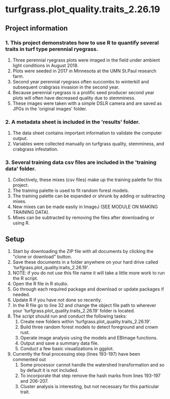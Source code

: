 # turfgrass.plot_quality.traits_2.26.19

## Project information
### 1. This project demonstrates how to use R to quantify several traits in turf type perennial ryegrass.  
   1. Three perennial ryegrass plots were imaged in the field under ambient light conditions in August 2018.
   1. Plots were seeded in 2017 in Minnesota at the UMN St.Paul research farm.
   1. Second year perennial ryegrass often succombs to winterkill and subsequent crabgrass invasion in the second year.
   1. Because perennial ryegrass is a prolific seed producer second year plots will often have decreased quality due to stemminess.
   1. These images were taken with a simple DSLR camera and are saved as JPGs in the 'original images' folder.
### 2. A metadata sheet is included in the 'results' folder.  
   1. The data sheet contains important information to validate the computer output.
   1. Variables were collected manually on turfgrass quality, stemminess, and crabgrass infestation.
### 3. Several training data csv files are included in the 'training data' folder.  
   1. Collectively, these mixes (csv files) make up the training palette for this project.
   1. The training palette is used to fit random forest models.
   1. The training palette can be expanded or shrunk by adding or subtracting mixes.
   1. New mixes can be made easily in ImageJ (SEE MODULE ON MAKING TRAINING DATA).
   1. Mixes can be subtracted by removing the files after downloading or using R.


## Setup
1. Start by downloading the ZIP file with all documents by clicking the "clone or download" button.
1. Save these documents in a folder anywhere on your hard drive called 'turfgrass.plot_quality.traits_2.26.19'.
1. NOTE: if you do not use this file name it will take a little more work to run the R script.
1. Open the R file in R studio.
1. Go through each required package and download or update packages if needed.
1. Update R if you have not done so recently.
1. In the R file go to line 32 and change the object file path to wherever your 'turfgrass.plot_quality.traits_2.26.19' folder is located.
1. The script should run and conduct the following tasks:
   1. Create new folders within 'turfgrass.plot_quality.traits_2.26.19'.
   1. Build three random forest models to detect foreground and crown rust.
   1. Operate image analysis using the models and EBImage functions.
   1. Output and save a summary data file.
   1. Conduct a few basic visualizations in ggplot.
1. Currently the final processing step (lines 193-197) have been commented out
   1. Some processor cannot handle the watershed transformation and so by default it is not included.
   1. To incorporate that step remove the hash marks from lines 193-197 and 206-207.
   1. Cluster analysis is interesting, but not necessary for this particular trait. 
